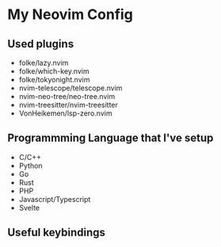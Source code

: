 # My Neovim Config

## Used plugins
- folke/lazy.nvim
- folke/which-key.nvim
- folke/tokyonight.nvim
- nvim-telescope/telescope.nvim
- nvim-neo-tree/neo-tree.nvim
- nvim-treesitter/nvim-treesitter
- VonHeikemen/lsp-zero.nvim

## Programmming Language that I've setup
- C/C++
- Python
- Go
- Rust
- PHP
- Javascript/Typescript
- Svelte

## Useful keybindings 
